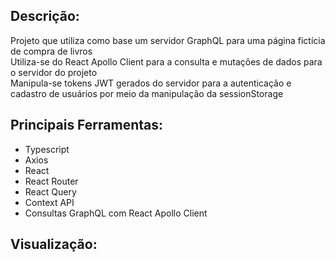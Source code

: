 ## Descrição:
Projeto que utiliza como base um servidor GraphQL para uma página fictícia de compra de livros </br>
Utiliza-se do React Apollo Client para a consulta e mutações de dados para o servidor do projeto </br>
Manipula-se tokens JWT gerados do servidor para a autenticação e cadastro de usuários por meio da manipulação da sessionStorage </br>



## Principais Ferramentas:
* Typescript
* Axios
* React
* React Router
* React Query
* Context API
* Consultas GraphQL com React Apollo Client

## Visualização: 
